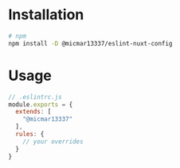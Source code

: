 # Installation

```bash
# npm
npm install -D @micmar13337/eslint-nuxt-config
```

# Usage
```js
// .eslintrc.js
module.exports = {
  extends: [
    "@micmar13337"
  ],
  rules: {
    // your overrides
  }
}
```
